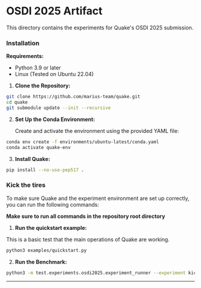 # OSDI 2025 Artifact

This directory contains the experiments for Quake's OSDI 2025 submission. 




### Installation

**Requirements:**
- Python 3.9 or later
- Linux (Tested on Ubuntu 22.04) 

1. **Clone the Repository:**

```bash
git clone https://github.com/marius-team/quake.git
cd quake
git submodule update --init --recursive
```

2. **Set Up the Conda Environment:**

   Create and activate the environment using the provided YAML file:

```bash
conda env create -f environments/ubuntu-latest/conda.yaml
conda activate quake-env
```

3. **Install Quake:**

```bash
pip install --no-use-pep517 .
```

### Kick the tires

To make sure Quake and the experiment environment are set up correctly, you can run the following commands:

**Make sure to run all commands in the repository root directory**

1. **Run the quickstart example:**

This is a basic test that the main operations of Quake are working.

```bash
python3 examples/quickstart.py
```

2. **Run the Benchmark:**

```bash
python3 -m test.experiments.osdi2025.experiment_runner --experiment kick_the_tires --config sift1m
```

---